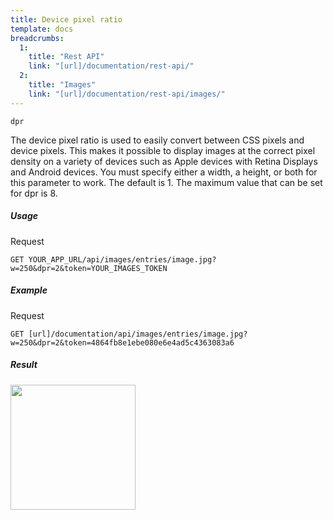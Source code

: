 ```yaml
---
title: Device pixel ratio
template: docs 
breadcrumbs:
  1:
    title: "Rest API"
    link: "[url]/documentation/rest-api/"
  2:
    title: "Images"
    link: "[url]/documentation/rest-api/images/"
---
```


`dpr`

The device pixel ratio is used to easily convert between CSS pixels and device pixels. This makes it possible to display images at the correct pixel density on a variety of devices such as Apple devices with Retina Displays and Android devices. You must specify either a width, a height, or both for this parameter to work. The default is 1. The maximum value that can be set for dpr is 8.

##### Usage

<div class="file-header">Request</div>

```http
GET YOUR_APP_URL/api/images/entries/image.jpg?w=250&dpr=2&token=YOUR_IMAGES_TOKEN
```

##### Example

<div class="file-header">Request</div>

```http
GET [url]/documentation/api/images/entries/image.jpg?w=250&dpr=2&token=4864fb8e1ebe080e6e4ad5c4363083a6
```

##### Result

<img width="200" class="inline" src="[url]/documentation/api/images/entries/image.jpg?w=250&dpr=2&token=4864fb8e1ebe080e6e4ad5c4363083a6">
